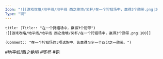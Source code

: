```yaml
---
Icon: "![[游戏攻略/地平线/地平线 西之绝境/奖杯/在一个狩猎场中，赢得3个勋带.png|30]]"
Type: "铜"
---
```

```ad-common-bronze-trophy
title: (Title:: "在一个狩猎场中，赢得3个勋带")
![[游戏攻略/地平线/地平线 西之绝境/奖杯/在一个狩猎场中，赢得3个勋带.png|100]]

(Comment:: "在一个狩猎场的3项试炼中，皆赢得至少一个四分之一勋带。")
```

#地平线/西之绝境 #奖杯 #铜
